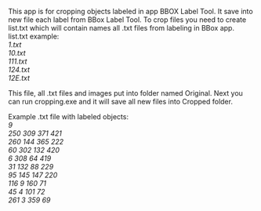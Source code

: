 This app is for cropping objects labeled in app BBOX Label Tool. It save into new file each label from BBox Label Tool. To crop files you need to create list.txt which will contain names all .txt files from labeling in BBox app. list.txt example:  
<i>1.txt  
10.txt  
111.txt  
124.txt  
12E.txt </i> 

This file, all .txt files and images put into folder named Original. Next you can run cropping.exe and it will save all new files into Cropped folder.

Example .txt file with labeled objects:  
<i>9  
250 309 371 421  
260 144 365 222  
60 302 132 420  
6 308 64 419  
31 132 88 229  
95 145 147 220  
116 9 160 71  
45 4 101 72  
261 3 359 69  </i>


